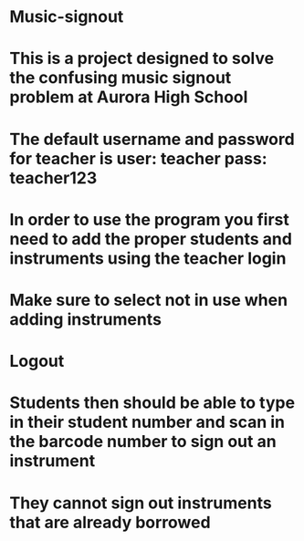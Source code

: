 # Music-signout

# This is a project designed to solve the confusing music signout problem at Aurora High School
# The default username and password for teacher is user: teacher pass: teacher123
# In order to use the program you first need to add the proper students and instruments using the teacher login
# Make sure to select not in use when adding instruments 
# Logout 
# Students then should be able to type in their student number and scan in the barcode number to sign out an instrument
# They cannot sign out instruments that are already borrowed
